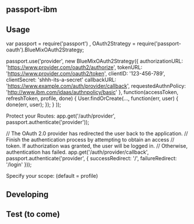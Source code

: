 ## passport-ibm



## Usage

var passport = require('passport')
  , OAuth2Strategy = require('passport-oauth').BlueMixOAuth2Strategy;

passport.use('provider', new BlueMixOAuth2Strategy({
    authorizationURL: 'https://www.provider.com/oauth2/authorize',
    tokenURL: 'https://www.provider.com/oauth2/token',
    clientID: '123-456-789',
    clientSecret: 'shhh-its-a-secret'
    callbackURL: 'https://www.example.com/auth/provider/callback',
    requestedAuthnPolicy: 'http://www.ibm.com/idaas/authnpolicy/basic'
  },
  function(accessToken, refreshToken, profile, done) {
    User.findOrCreate(..., function(err, user) {
      done(err, user);
    });
  }
));


Protect your Routes:
app.get('/auth/provider', passport.authenticate('provider'));

// The OAuth 2.0 provider has redirected the user back to the application.
// Finish the authentication process by attempting to obtain an access
// token.  If authorization was granted, the user will be logged in.
// Otherwise, authentication has failed.
app.get('/auth/provider/callback', 
  passport.authenticate('provider', { successRedirect: '/',
                                      failureRedirect: '/login' }));
                                      
Specify your scope: (default = profile)


## Developing


## Test (to come)




